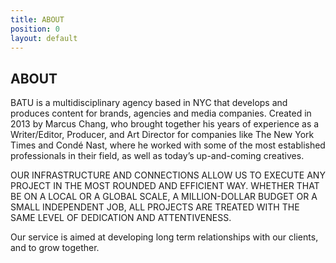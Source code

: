 ```yaml
---
title: ABOUT
position: 0
layout: default
---
```


## ABOUT

BATU is a multidisciplinary agency based in NYC that develops and produces content for brands, agencies and media companies. Created in 2013 by Marcus Chang, who brought together his years of experience as a Writer/Editor, Producer, and Art Director for companies like The New York Times and Condé Nast, where he worked with some of the most established professionals in their field, as well as today’s up-and-coming creatives.

OUR INFRASTRUCTURE AND CONNECTIONS ALLOW US TO EXECUTE ANY PROJECT IN THE MOST ROUNDED AND EFFICIENT WAY.   WHETHER THAT BE ON A LOCAL OR A GLOBAL SCALE, A MILLION-DOLLAR BUDGET OR A SMALL INDEPENDENT JOB, ALL PROJECTS ARE TREATED WITH THE SAME LEVEL OF DEDICATION AND ATTENTIVENESS. 

Our service is aimed at developing long term relationships with our clients, and to grow together.